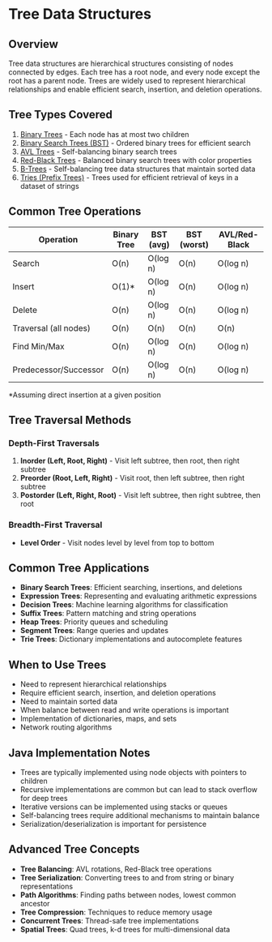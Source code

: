 # Tree Data Structures

## Overview

Tree data structures are hierarchical structures consisting of nodes connected by edges. Each tree has a root node, and every node except the root has a parent node. Trees are widely used to represent hierarchical relationships and enable efficient search, insertion, and deletion operations.

## Tree Types Covered

1. [Binary Trees](binary-tree.md) - Each node has at most two children
2. [Binary Search Trees (BST)](binary-search-tree.md) - Ordered binary trees for efficient search
3. [AVL Trees](avl-tree.md) - Self-balancing binary search trees
4. [Red-Black Trees](red-black-tree.md) - Balanced binary search trees with color properties
5. [B-Trees](b-tree.md) - Self-balancing tree data structures that maintain sorted data
6. [Tries (Prefix Trees)](../trie/README.md) - Trees used for efficient retrieval of keys in a dataset of strings

## Common Tree Operations

| Operation               | Binary Tree | BST (avg) | BST (worst) | AVL/Red-Black |
|-------------------------|------------|-----------|------------|---------------|
| Search                  | O(n)       | O(log n)  | O(n)       | O(log n)      |
| Insert                  | O(1)*      | O(log n)  | O(n)       | O(log n)      |
| Delete                  | O(n)       | O(log n)  | O(n)       | O(log n)      |
| Traversal (all nodes)   | O(n)       | O(n)      | O(n)       | O(n)          |
| Find Min/Max            | O(n)       | O(log n)  | O(n)       | O(log n)      |
| Predecessor/Successor   | O(n)       | O(log n)  | O(n)       | O(log n)      |

*Assuming direct insertion at a given position

## Tree Traversal Methods

### Depth-First Traversals
1. **Inorder (Left, Root, Right)** - Visit left subtree, then root, then right subtree
2. **Preorder (Root, Left, Right)** - Visit root, then left subtree, then right subtree
3. **Postorder (Left, Right, Root)** - Visit left subtree, then right subtree, then root

### Breadth-First Traversal
- **Level Order** - Visit nodes level by level from top to bottom

## Common Tree Applications

- **Binary Search Trees**: Efficient searching, insertions, and deletions
- **Expression Trees**: Representing and evaluating arithmetic expressions
- **Decision Trees**: Machine learning algorithms for classification
- **Suffix Trees**: Pattern matching and string operations
- **Heap Trees**: Priority queues and scheduling
- **Segment Trees**: Range queries and updates
- **Trie Trees**: Dictionary implementations and autocomplete features

## When to Use Trees

- Need to represent hierarchical relationships
- Require efficient search, insertion, and deletion operations
- Need to maintain sorted data
- When balance between read and write operations is important
- Implementation of dictionaries, maps, and sets
- Network routing algorithms

## Java Implementation Notes

- Trees are typically implemented using node objects with pointers to children
- Recursive implementations are common but can lead to stack overflow for deep trees
- Iterative versions can be implemented using stacks or queues
- Self-balancing trees require additional mechanisms to maintain balance
- Serialization/deserialization is important for persistence

## Advanced Tree Concepts

- **Tree Balancing**: AVL rotations, Red-Black tree operations
- **Tree Serialization**: Converting trees to and from string or binary representations
- **Path Algorithms**: Finding paths between nodes, lowest common ancestor
- **Tree Compression**: Techniques to reduce memory usage
- **Concurrent Trees**: Thread-safe tree implementations
- **Spatial Trees**: Quad trees, k-d trees for multi-dimensional data
